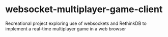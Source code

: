 # websocket-multiplayer-game-client
Recreational project exploring use of websockets and RethinkDB to implement a real-time multiplayer game in a web browser
